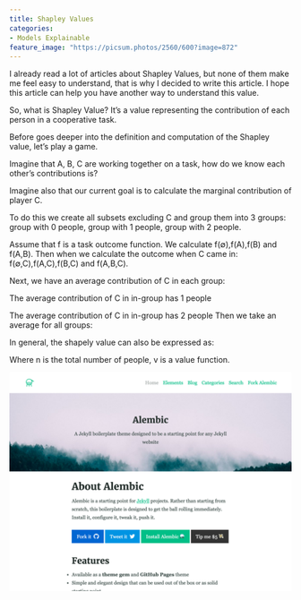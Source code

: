 ```yaml
---
title: Shapley Values
categories:
- Models Explainable
feature_image: "https://picsum.photos/2560/600?image=872"
---
```


I already read a lot of articles about Shapley Values, but none of them make me feel easy to understand, that is why I decided to write this article. I hope this article can help you have another way to understand this value.

So, what is Shapley Value? It’s a value representing the contribution of each person in a cooperative task.

Before goes deeper into the definition and computation of the Shapley value, let’s play a game.

Imagine that A, B, C are working together on a task, how do we know each other’s contributions is?

Imagine also that our current goal is to calculate the marginal contribution of player C.

To do this we create all subsets excluding C and group them into 3 groups: group with 0 people, group with 1 people, group with 2 people.

Assume that f is a task outcome function. We calculate f(∅),f(A),f(B) and f(A,B).
Then when we calculate the outcome when C came in: f(∅,C),f(A,C),f(B,C) and f(A,B,C).

Next, we have an average contribution of C in each group:


The average contribution of C in in-group has 1 people

The average contribution of C in in-group has 2 people
Then we take an average for all groups:

In general, the shapely value can also be expressed as:

Where n is the total number of people, v is a value function.

<img src="https://github.com/tianangthang7/tianangthang7.github.io/blob/master/_posts/_img/screenshot.png" alt="hi" class="inline"/>

